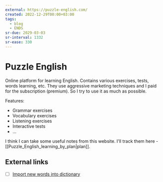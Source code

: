 ```yaml
---
external: https://puzzle-english.com/
created: 2022-12-29T00:00+03:00
tags:
  - blog
  - ENDS
sr-due: 2029-03-03
sr-interval: 1332
sr-ease: 330
---
```


# Puzzle English

Online platform for learning English. Contains various exercises, tests, words learning, etc. They use aggressive marketing techniques and I paid for the subscription (premium). So I try to use it as much as possible.

Features:

- Grammar exercises
- Vocabulary exercises
- Listening exercises
- Interactive tests
- ...

I think I can take some useful notes from this website. I'll track them here - [[Puzzle_English_learning_by_plan|plan]].

## External links

- [ ] [Import new words into dictionary](https://puzzle-english.com/change-my-dictionary/import)
